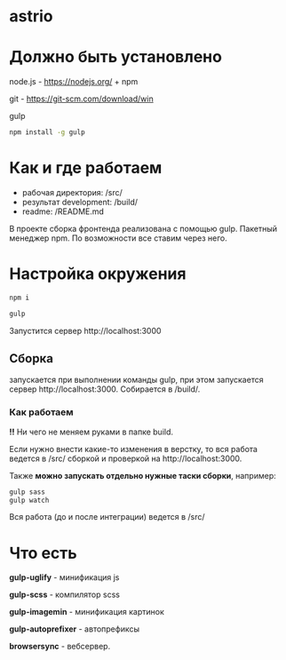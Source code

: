 # astrio

# Должно быть установлено

node.js - https://nodejs.org/ + npm

git - https://git-scm.com/download/win

gulp

```bash
npm install -g gulp
```

# Как и где работаем
* рабочая директория: /src/
* результат development: /build/
* readme: /README.md

В проекте сборка фронтенда реализована с помощью gulp.
Пакетный менеджер npm. По возможности все ставим через него.

# Настройка окружения

```bash
npm i
```

```bash
gulp
```

Запустится сервер http://localhost:3000

## Сборка

запускается при выполнении команды gulp, при этом запускается сервер http://localhost:3000. Собирается в /build/.

### Как работаем

**!!** Ни чего не меняем руками в папке build.

Если нужно внести какие-то изменения в верстку, то вся работа ведется в /src/  сборкой и проверкой на http://localhost:3000.

Также **можно запускать отдельно нужные таски сборки**, например:
```bash
gulp sass
gulp watch
```


Вся работа (до и после интеграции) ведется в /src/

# Что есть

**gulp-uglify** - минификация js

**gulp-scss** - компилятор scss

**gulp-imagemin** - минификация картинок

**gulp-autoprefixer** - автопрефиксы

**browsersync** - вебсервер.